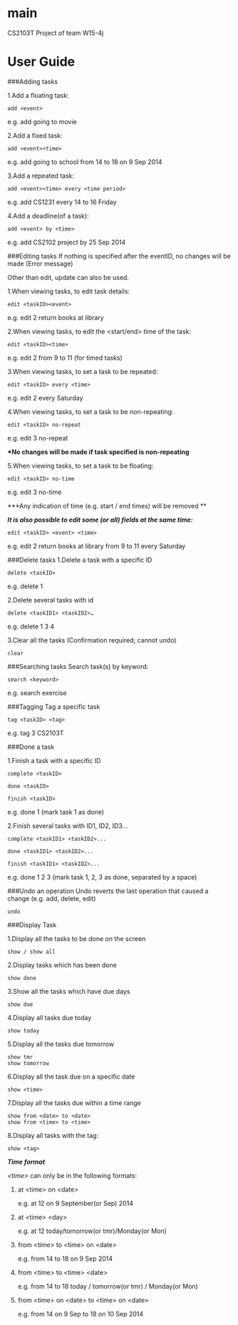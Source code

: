 main
====

CS2103T Project of team W15-4j

User Guide
====
###Adding tasks
1.Add a floating task:```add <event> 
```e.g. add going to movie2.Add a fixed task:
```add <event><time>
```e.g. add going to school from 14 to 18 on 9 Sep 20143.Add a repeated task:
```add <event><time> every <time period>
```e.g. add CS1231 every 14 to 16 Friday 4.Add a deadline(of a task):
```add <event> by <time>
```e.g. add CS2102 project by 25 Sep 2014###Editing tasksIf nothing is specified after the eventID, no changes will be made (Error message)
Other than edit, update can also be used.1.When viewing tasks, to edit task details:
```edit <taskID><event>
```e.g. edit 2 return books at library2.When viewing tasks, to edit the <start/end> time of the task:
```edit <taskID><time>
```e.g. edit 2 from 9 to 11 (for timed tasks)3.When viewing tasks, to set a task to be repeated:
```edit <taskID> every <time>
```e.g. edit 2 every Saturday4.When viewing tasks, to set a task to be non-repeating:
```edit <taskID> no-repeat 
```e.g. edit 3 no-repeat**\*No changes will be made if task specified is non-repeating**5.When viewing tasks, to set a task to be floating:
```edit <taskID> no-time
```e.g. edit 3 no-time**\*Any indication of time (e.g. start / end times) will be removed **
<br/>***It is also possible to edit some (or all) fields at the same time:***
```edit <taskID> <event> <time> 
```e.g. edit 2 return books at library from 9 to 11 every Saturday###Delete tasks1.Delete a task with a specific ID
```delete <taskID>  
```e.g. delete 12.Delete several tasks with id
```delete <taskID1> <taskID2>…
```e.g. delete 1 3 43.Clear all the tasks (Confirmation required; cannot undo)
```clear
```###Searching tasksSearch task(s) by keyword: 
```search <keyword> 
```e.g. search exercise###TaggingTag a specific task
```tag <taskID> <tag> 
```e.g. tag 3 CS2103T###Done a task1.Finish a task with a specific ID
```complete <taskID>
done <taskID>
finish <taskID>
```e.g. done 1 (mark task 1 as done)2.Finish several tasks with ID1, ID2, ID3…
```complete <taskID1> <taskID2>...

done <taskID1> <taskID2>... 
finish <taskID1> <taskID2>...
```e.g. done 1 2 3 (mark task 1, 2, 3 as done, separated by a space)###Undo an operationUndo reverts the last operation that caused a change (e.g. add, delete, edit)
```undo
```	###Display Task1.Display all the tasks to be done on the screen
```show / show all
```2.Display tasks which has been done
```show done
```3.Show all the tasks which have due days
```show due
```4.Display all tasks due today
```show today```5.Display all the tasks due tomorrow
```show tmrshow tomorrow```
6.Display all the task due on a specific date
```show <time>
```7.Display all the tasks due within a time range
```show from <date> to <date>show from <time> to <time>```8.Display all tasks with the tag: 
```show <tag> 
```***Time format****\<time\>* can only be in the following formats: 
1.	at \<time\> on \<date\> 
	e.g. at 12 on 9 September(or Sep) 20142.	at \<time\> \<day\> 
	e.g. at 12 today/tomorrow(or tmr)/Monday(or Mon)3.	from \<time\> to \<time\> on \<date\> 
	e.g. from 14 to 18 on 9 Sep 20144.	from \<time\> to \<time\> \<date\> 
	e.g. from 14 to 18 today / tomorrow(or tmr) / Monday(or Mon)5.	from \<time\> on \<date\> to \<time\> on \<date\> 
	e.g. from 14 on 9 Sep to 18 on 10 Sep 2014
